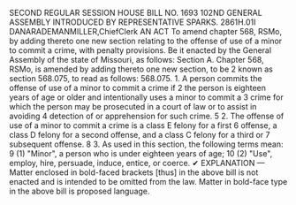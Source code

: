 SECOND REGULAR SESSION
HOUSE BILL NO. 1693
102ND GENERAL ASSEMBLY
INTRODUCED BY REPRESENTATIVE SPARKS.
2861H.01I DANARADEMANMILLER,ChiefClerk
AN ACT
To amend chapter 568, RSMo, by adding thereto one new section relating to the offense of
use of a minor to commit a crime, with penalty provisions.
Be it enacted by the General Assembly of the state of Missouri, as follows:
Section A. Chapter 568, RSMo, is amended by adding thereto one new section, to be
2 known as section 568.075, to read as follows:
568.075. 1. A person commits the offense of use of a minor to commit a crime if
2 the person is eighteen years of age or older and intentionally uses a minor to commit a
3 crime for which the person may be prosecuted in a court of law or to assist in avoiding
4 detection of or apprehension for such crime.
5 2. The offense of use of a minor to commit a crime is a class E felony for a first
6 offense, a class D felony for a second offense, and a class C felony for a third or
7 subsequent offense.
8 3. As used in this section, the following terms mean:
9 (1) "Minor", a person who is under eighteen years of age;
10 (2) "Use", employ, hire, persuade, induce, entice, or coerce.
✔
EXPLANATION — Matter enclosed in bold-faced brackets [thus] in the above bill is not enacted and is
intended to be omitted from the law. Matter in bold-face type in the above bill is proposed language.